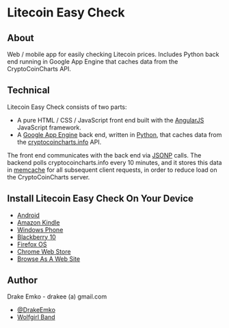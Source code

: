# Litecoin Easy Check

## About
Web / mobile app for easily checking Litecoin prices. Includes Python back end running in Google App Engine that caches data from the CryptoCoinCharts API.

## Technical
Litecoin Easy Check consists of two parts:
* A pure HTML / CSS / JavaScript front end built with the [AngularJS](http://angularjs.org/) JavaScript framework.
* A [Google App Engine](https://developers.google.com/appengine/) back end, written in [Python](http://www.python.org/), that caches data from the [cryptocoincharts.info](http://www.cryptocoincharts.info/) API.

The front end communicates with the back end via [JSONP](http://en.wikipedia.org/wiki/JSONP) calls. The backend polls cryptocoincharts.info every 10 minutes, and it stores this data in [memcache](https://developers.google.com/appengine/docs/python/memcache/) for all subsequent client requests, in order to reduce load on the CryptoCoinCharts server.

## Install Litecoin Easy Check On Your Device
* [Android](https://play.google.com/store/apps/details?id=net.edrake.litecoineasycheck)
* [Amazon Kindle](http://www.amazon.com/Drake-Emko-Litecoin-Easy-Check/dp/B00I2ROD74/ref=sr_1_1?s=mobile-apps&ie=UTF8&qid=1391451534&sr=1-1&keywords=litecoin+easy+check)
* [Windows Phone](http://www.windowsphone.com/en-us/store/app/litecoin-easy-check/8648a008-d8bb-4587-9b99-d36c4b21187c)
* [Blackberry 10](http://appworld.blackberry.com/webstore/content/47218889/?lang=en)
* [Firefox OS](https://marketplace.firefox.com/app/litecoin-easy-check)
* [Chrome Web Store](https://chrome.google.com/webstore/detail/litecoin-easy-check/eijmjnlmmgmpighmhdmjinnkicpdepcl)
* [Browse As A Web Site](http://d2y538ab9a8vah.cloudfront.net/main.html)

## Author
Drake Emko - drakee (a) gmail.com
* [@DrakeEmko](https://twitter.com/DrakeEmko)
* [Wolfgirl Band](http://wolfgirl.bandcamp.com/)

